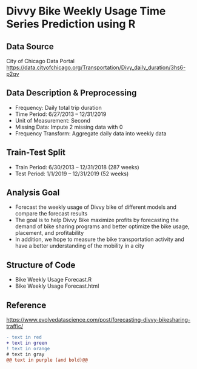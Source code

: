 # Divvy Bike Weekly Usage Time Series Prediction using R

## Data Source
City of Chicago Data Portal
https://data.cityofchicago.org/Transportation/Divy_daily_duration/3hs6-p2qv

## Data Description & Preprocessing
* Frequency: Daily total trip duration 
* Time Period: 6/27/2013 – 12/31/2019
* Unit of Measurement: Second
* Missing Data: Impute 2 missing data with 0
* Frequency Transform: Aggregate daily data into weekly data

## Train-Test Split
* Train Period: 6/30/2013 – 12/31/2018 (287 weeks)
* Test Period: 1/1/2019 – 12/31/2019 (52 weeks)

## Analysis Goal
* Forecast the weekly usage of Divvy bike of different models and compare the forecast results
* The goal is to help Divvy Bike maximize profits by forecasting the demand of bike sharing programs and better optimize the bike usage, placement, and profitability
* In addition, we hope to measure the bike transportation activity and have a better understanding of the mobility in a city

## Structure of Code
* Bike Weekly Usage Forecast.R
* Bike Weekly Usage Forecast.html 

## Reference
https://www.evolvedatascience.com/post/forecasting-divvy-bikesharing-traffic/




```diff
- text in red
+ text in green
! text in orange
# text in gray
@@ text in purple (and bold)@@
```
